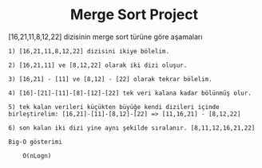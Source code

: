<h1 align="center">Merge Sort Project</h1>

[16,21,11,8,12,22] dizisinin merge sort türüne göre aşamaları 

    1) [16,21,11,8,12,22] dizisini ikiye bölelim.

    2) [16,21,11] ve [8,12,22] olarak iki dizi oluşur.

    3) [16,21] - [11] ve [8,12] - [22] olarak tekrar bölelim.

    4) [16]-[21]-[11]-[8]-[12]-[22] tek veri kalana kadar bölünmüş olur.

    5) tek kalan verileri küçükten büyüğe kendi dizileri içinde birleştirelim: [16,21]-[11]-[8,12]-[22] => [11,16,21] - [8,12,22]

    6) son kalan iki dizi yine aynı şekilde sıralanır. [8,11,12,16,21,22]

    Big-O gösterimi

        O(nLogn) 